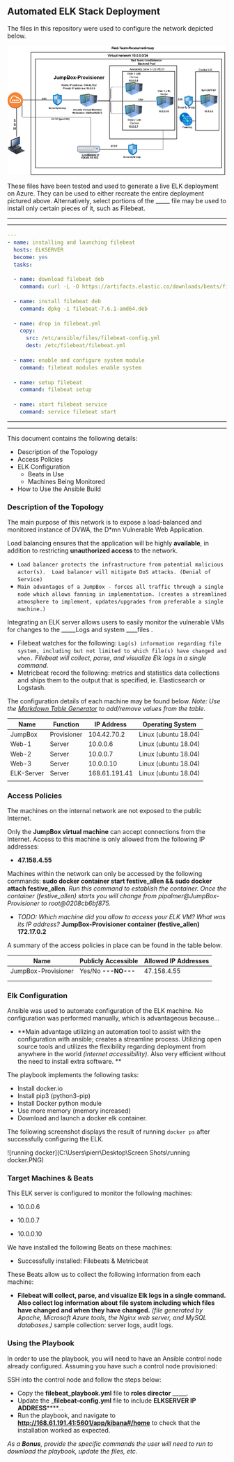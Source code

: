 ## Automated ELK Stack Deployment

The files in this repository were used to configure the network depicted below.

![diagram_elk-Page-1(1)](../Diagrams/diagram_elk-Page-1(1).png)   

These files have been tested and used to generate a live ELK deployment on Azure. They can be used to either recreate the entire deployment pictured above. Alternatively, select portions of the _____ file may be used to install only certain pieces of it, such as Filebeat.

---
---

```yml
---
- name: installing and launching filebeat
  hosts: ELKSERVER
  become: yes
  tasks:

  - name: download filebeat deb
    command: curl -L -O https://artifacts.elastic.co/downloads/beats/filebeat/filebeat-7.6.1-amd64.deb

  - name: install filebeat deb
    command: dpkg -i filebeat-7.6.1-amd64.deb

  - name: drop in filebeat.yml
    copy:
      src: /etc/ansible/files/filebeat-config.yml
      dest: /etc/filebeat/filebeat.yml

  - name: enable and configure system module
    command: filebeat modules enable system

  - name: setup filebeat
    command: filebeat setup

  - name: start filebeat service
    command: service filebeat start
```

---


---
This document contains the following details:
- Description of the Topology
- Access Policies
- ELK Configuration
  - Beats in Use
  - Machines Being Monitored
- How to Use the Ansible Build


### Description of the Topology

The main purpose of this network is to expose a load-balanced and monitored instance of DVWA, the D*mn Vulnerable Web Application.

Load balancing ensures that the application will be highly  **available**, in addition to restricting **unauthorized access** to the network.
- ``Load balancer protects the infrastructure from potential malicious actor(s).  Load balancer will mitigate DoS attacks. (Denial of Service)``    
- ``Main advantages of a JumpBox - forces all traffic through a single node which allows fanning in implementation. (creates a streamlined atmosphere to implement, updates/upgrades from preferable a single machine.)`` 

Integrating an ELK server allows users to easily monitor the vulnerable VMs for changes to the _____Logs and system ____files .
- Filebeat watches for the following: ``Log(s) information regarding file system, including but not limited to which file(s) have changed and when.`` *Filebeat will collect, parse, and visualize Elk logs in a single command.*
- Metricbeat record the following:  metrics and statistics data collections and ships them to the output that is specified, ie. Elasticsearch or Logstash. 

The configuration details of each machine may be found below.
_Note: Use the [Markdown Table Generator](http://www.tablesgenerator.com/markdown_tables) to add/remove values from the table_.

| Name       | Function    | IP Address    | Operating System     |
| ---------- | ----------- | ------------- | -------------------- |
| JumpBox    | Provisioner | 104.42.70.2   | Linux (ubuntu 18.04) |
| Web-1      | Server      | 10.0.0.6      | Linux (ubuntu 18.04) |
| Web-2      | Server      | 10.0.0.7      | Linux (ubuntu 18.04) |
| Web-3      | Server      | 10.0.0.10     | Linux (ubuntu 18.04) |
| ELK-Server | Server      | 168.61.191.41 | Linux (ubuntu 18.04) |
|            |             |               |                      |

### Access Policies

The machines on the internal network are not exposed to the public Internet. 

Only the **JumpBox virtual machine** can accept connections from the Internet. Access to this machine is only allowed from the following IP addresses:
- **47.158.4.55**

Machines within the network can only be accessed by the following commands: **sudo docker container start festive_allen && sudo docker attach festive_allen**.  *Run this command to establish the container.  Once the container (festive_allen) starts you will change from pipalmer@JumpBox-Provisioner to root@0208cb6bf875.*
- _TODO: Which machine did you allow to access your ELK VM? What was its IP address?_  **JumpBox-Provisioner container (festive_allen) 172.17.0.2**

A summary of the access policies in place can be found in the table below.

| Name                | Publicly Accessible   | Allowed IP Addresses |
| ------------------- | --------------------- | -------------------- |
| JumpBox-Provisioner | Yes/No   **---NO---** | 47.158.4.55          |
|                     |                       |                      |
|                     |                       |                      |

### Elk Configuration

Ansible was used to automate configuration of the ELK machine. No configuration was performed manually, which is advantageous because...
- **Main advantage utilizing an automation tool to assist with the  configuration with ansible; creates a streamline process.  Utilizing open source tools and utilizes the flexibility regarding deployment from anywhere in the world *(internet accessibility)*.  Also very efficient without the need to install extra software.     **

The playbook implements the following tasks:
- Install docker.io
- Install pip3 (python3-pip)
- Install Docker python module
- Use more memory (memory increased)
- Download and launch a docker elk container.

The following screenshot displays the result of running `docker ps` after successfully configuring the ELK.

![running docker](C:\Users\pierr\Desktop\Screen Shots\running docker.PNG)

### Target Machines & Beats
This ELK server is configured to monitor the following machines:

- 10.0.0.6

- 10.0.0.7

- 10.0.0.10

  

We have installed the following Beats on these machines:
- Successfully installed: Filebeats & Metricbeat

These Beats allow us to collect the following information from each machine:
- **Filebeat will collect, parse, and visualize Elk logs in a single command.  Also collect log information about file system including which files have changed and when they have changed.** *(file generated by Apache, Microsoft Azure tools, the Nginx web server, and MySQL databases.)*  sample collection: server logs, audit logs.

  

### Using the Playbook
In order to use the playbook, you will need to have an Ansible control node already configured. Assuming you have such a control node provisioned: 

SSH into the control node and follow the steps below:
- Copy the **filebeat_playbook.yml** file to **roles director** _____.
- Update the _**filebeat-config.yml** file to include **ELKSERVER IP ADDRESS******...
- Run the playbook, and navigate to **http://168.61.191.41:5601/app/kibana#/home** to check that the installation worked as expected.

_As a **Bonus**, provide the specific commands the user will need to run to download the playbook, update the files, etc._
